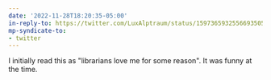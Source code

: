 ```yaml
---
date: '2022-11-28T18:20:35-05:00'
in-reply-to: https://twitter.com/LuxAlptraum/status/1597365932556693505?t=Yb8wXJRZMspcBXvi7uN0BA&s=19
mp-syndicate-to:
- twitter
---
```


I initially read this as "librarians love me for some reason". It was funny at the time.